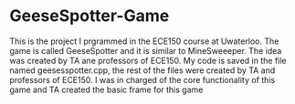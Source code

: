 # GeeseSpotter-Game
This is the project I prgrammed in the ECE150 course at Uwaterloo.
The game is called GeeseSpotter and it is similar to MineSweeeper.
The idea was created by TA ane professors of ECE150.
My code is saved in the file named geesesspotter.cpp, the rest of the files were created by TA and professors of ECE150.
I was in charged of the core functionality of this game and TA created the basic frame for this game
